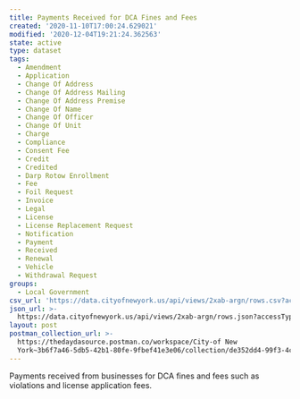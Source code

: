 ```yaml
---
title: Payments Received for DCA Fines and Fees
created: '2020-11-10T17:00:24.629021'
modified: '2020-12-04T19:21:24.362563'
state: active
type: dataset
tags:
  - Amendment
  - Application
  - Change Of Address
  - Change Of Address Mailing
  - Change Of Address Premise
  - Change Of Name
  - Change Of Officer
  - Change Of Unit
  - Charge
  - Compliance
  - Consent Fee
  - Credit
  - Credited
  - Darp Rotow Enrollment
  - Fee
  - Foil Request
  - Invoice
  - Legal
  - License
  - License Replacement Request
  - Notification
  - Payment
  - Received
  - Renewal
  - Vehicle
  - Withdrawal Request
groups:
  - Local Government
csv_url: 'https://data.cityofnewyork.us/api/views/2xab-argn/rows.csv?accessType=DOWNLOAD'
json_url: >-
  https://data.cityofnewyork.us/api/views/2xab-argn/rows.json?accessType=DOWNLOAD
layout: post
postman_collection_url: >-
  https://thedaydasource.postman.co/workspace/City-of New
  York~3b6f7a46-5db5-42b1-80fe-9fbef41e3e06/collection/de352dd4-99f3-4ce5-9de1-0ad28708f22f
---
```

Payments received from businesses for DCA fines and fees such as violations and license application fees.
